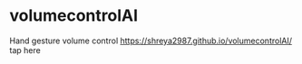 # volumecontrolAI
Hand gesture volume control
https://shreya2987.github.io/volumecontrolAI/ tap here 
